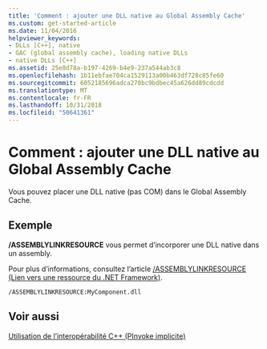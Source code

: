 ```yaml
---
title: 'Comment : ajouter une DLL native au Global Assembly Cache'
ms.custom: get-started-article
ms.date: 11/04/2016
helpviewer_keywords:
- DLLs [C++], native
- GAC (global assembly cache), loading native DLLs
- native DLLs [C++]
ms.assetid: 25e8d78a-b197-4269-b4e9-237a544ab3c8
ms.openlocfilehash: 1b11ebfae704ca1529113a00b463df728c85fe60
ms.sourcegitcommit: 6052185696adca270bc9bdbec45a626dd89cdcdd
ms.translationtype: MT
ms.contentlocale: fr-FR
ms.lasthandoff: 10/31/2018
ms.locfileid: "50641361"
---
```

# <a name="how-to-add-native-dll-to-global-assembly-cache"></a>Comment : ajouter une DLL native au Global Assembly Cache

Vous pouvez placer une DLL native (pas COM) dans le Global Assembly Cache.

## <a name="example"></a>Exemple

**/ASSEMBLYLINKRESOURCE** vous permet d’incorporer une DLL native dans un assembly.

Pour plus d’informations, consultez l’article [/ASSEMBLYLINKRESOURCE (Lien vers une ressource du .NET Framework)](../build/reference/assemblylinkresource-link-to-dotnet-framework-resource.md).

```
/ASSEMBLYLINKRESOURCE:MyComponent.dll
```

## <a name="see-also"></a>Voir aussi

[Utilisation de l’interopérabilité C++ (PInvoke implicite)](../dotnet/using-cpp-interop-implicit-pinvoke.md)